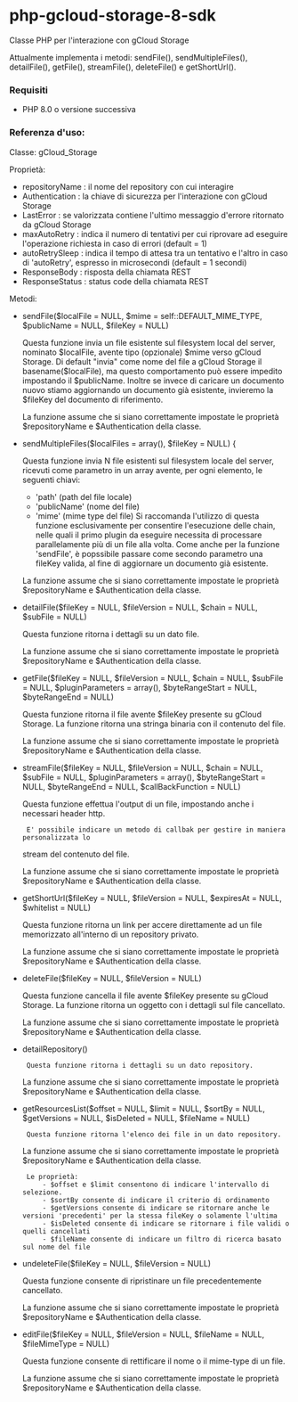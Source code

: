 # php-gcloud-storage-8-sdk

Classe PHP per l'interazione con gCloud Storage

Attualmente implementa i metodi: sendFile(), sendMultipleFiles(), detailFile(), getFile(), streamFile(), deleteFile() e getShortUrl().

### Requisiti

- PHP 8.0 o versione successiva

### Referenza d'uso:

Classe: gCloud_Storage

Proprietà: 
 - repositoryName : il nome del repository con cui interagire
 - Authentication : la chiave di sicurezza per l'interazione con gCloud Storage
 - LastError      : se valorizzata contiene l'ultimo messaggio d'errore ritornato da gCloud Storage
 - maxAutoRetry  : indica il numero di tentativi per cui riprovare ad eseguire l'operazione richiesta in caso di errori (default = 1)
 - autoRetrySleep : indica il tempo di attesa tra un tentativo e l'altro in caso di 'autoRetry', espresso in microsecondi (default = 1 secondi)
 - ResponseBody : risposta della chiamata REST
 - ResponseStatus : status code della chiamata REST

Metodi:

 - sendFile($localFile = NULL, $mime = self::DEFAULT_MIME_TYPE, $publicName = NULL, $fileKey = NULL)

	Questa funzione invia un file esistente sul filesystem local del server, nominato
   $localFile, avente tipo (opzionale) $mime verso gCloud Storage. Di default "invia" come nome
   del file a gCloud Storage il basename($localFile), ma questo comportamento può essere impedito
   impostando il $publicName. Inoltre se invece di caricare un documento nuovo stiamo
   aggiornando un documento già esistente, invieremo la $fileKey del documento di riferimento.

	La funzione assume che si siano correttamente impostate le proprietà $repositoryName
   e $Authentication della classe.

 - sendMultipleFiles($localFiles = array(), $fileKey = NULL) {

	Questa funzione invia N file esistenti sul filesystem locale del server, ricevuti come parametro 
   in un array avente, per ogni elemento, le seguenti chiavi:
    * 'path' (path del file locale)
    * 'publicName' (nome del file)
    * 'mime' (mime type del file)
    Si raccomanda l'utilizzo di questa funzione esclusivamente per consentire l'esecuzione delle chain,
    nelle quali il primo plugin da eseguire necessita di processare parallelamente più di un file alla volta.
    Come anche per la funzione 'sendFile', è popssibile passare come secondo parametro una fileKey valida, 
    al fine di aggiornare un documento già esistente.

	La funzione assume che si siano correttamente impostate le proprietà $repositoryName
   e $Authentication della classe.

 - detailFile($fileKey = NULL, $fileVersion = NULL, $chain = NULL, $subFile = NULL)

	Questa funzione ritorna i dettagli su un dato file.

	La funzione assume che si siano correttamente impostate le proprietà $repositoryName
   e $Authentication della classe.

 - getFile($fileKey = NULL, $fileVersion = NULL, $chain = NULL, $subFile = NULL, $pluginParameters = array(), $byteRangeStart = NULL, $byteRangeEnd = NULL)

	Questa funzione ritorna il file avente $fileKey presente su gCloud Storage. La funzione ritorna
   una stringa binaria con il contenuto del file.

	La funzione assume che si siano correttamente impostate le proprietà $repositoryName
   e $Authentication della classe.

 - streamFile($fileKey = NULL, $fileVersion = NULL, $chain = NULL, $subFile = NULL, $pluginParameters = array(), $byteRangeStart = NULL, $byteRangeEnd = NULL, $callBackFunction = NULL)

	Questa funzione effettua l'output di un file, impostando anche i necessari header http.

        E' possibile indicare un metodo di callbak per gestire in maniera personalizzata lo 
    stream del contenuto del file.

	La funzione assume che si siano correttamente impostate le proprietà $repositoryName
   e $Authentication della classe.

 - getShortUrl($fileKey = NULL, $fileVersion = NULL, $expiresAt = NULL, $whitelist = NULL)

	Questa funzione ritorna un link per accere direttamente ad un file memorizzato all'interno di un repository privato.

	La funzione assume che si siano correttamente impostate le proprietà $repositoryName
   e $Authentication della classe.


 - deleteFile($fileKey = NULL, $fileVersion = NULL)

	Questa funzione cancella il file avente $fileKey presente su gCloud Storage. La funzione ritorna
   un oggetto con i dettagli sul file cancellato.

	La funzione assume che si siano correttamente impostate le proprietà $repositoryName
   e $Authentication della classe.


 - detailRepository()

        Questa funzione ritorna i dettagli su un dato repository.

	La funzione assume che si siano correttamente impostate le proprietà $repositoryName
   e $Authentication della classe.

 - getResourcesList($offset = NULL, $limit = NULL, $sortBy = NULL, $getVersions = NULL, $isDeleted = NULL, $fileName = NULL)

        Questa funzione ritorna l'elenco dei file in un dato repository.

	La funzione assume che si siano correttamente impostate le proprietà $repositoryName
   e $Authentication della classe.

        Le proprietà:
            - $offset e $limit consentono di indicare l'intervallo di selezione.
            - $sortBy consente di indicare il criterio di ordinamento
            - $getVersions consente di indicare se ritornare anche le versioni 'precedenti' per la stessa fileKey o solamente l'ultima
            - $isDeleted consente di indicare se ritornare i file validi o quelli cancellati
            - $fileName consente di indicare un filtro di ricerca basato sul nome del file
        
 - undeleteFile($fileKey = NULL, $fileVersion = NULL)

	Questa funzione consente di ripristinare un file precedentemente cancellato.

	La funzione assume che si siano correttamente impostate le proprietà $repositoryName
   e $Authentication della classe.

 - editFile($fileKey = NULL, $fileVersion = NULL, $fileName = NULL, $fileMimeType = NULL)

	Questa funzione consente di rettificare il nome o il mime-type di un file.

	La funzione assume che si siano correttamente impostate le proprietà $repositoryName
   e $Authentication della classe.


